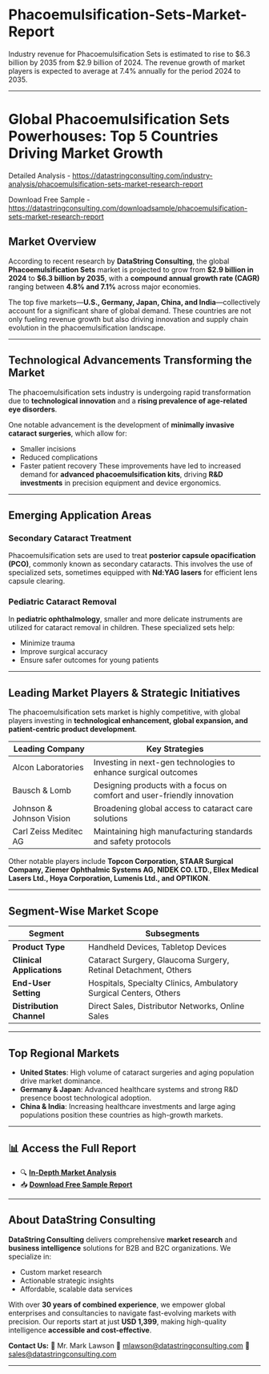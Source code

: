 # Phacoemulsification-Sets-Market-Report

Industry revenue for Phacoemulsification Sets is estimated to rise to $6.3 billion by 2035 from $2.9 billion of 2024. The revenue growth of market players is expected to average at 7.4% annually for the period 2024 to 2035.

---

# **Global Phacoemulsification Sets Powerhouses: Top 5 Countries Driving Market Growth**

Detailed Analysis - https://datastringconsulting.com/industry-analysis/phacoemulsification-sets-market-research-report

Download Free Sample - https://datastringconsulting.com/downloadsample/phacoemulsification-sets-market-research-report

## **Market Overview**

According to recent research by **DataString Consulting**, the global **Phacoemulsification Sets** market is projected to grow from **\$2.9 billion in 2024** to **\$6.3 billion by 2035**, with a **compound annual growth rate (CAGR)** ranging between **4.8% and 7.1%** across major economies.

The top five markets—**U.S., Germany, Japan, China, and India**—collectively account for a significant share of global demand. These countries are not only fueling revenue growth but also driving innovation and supply chain evolution in the phacoemulsification landscape.

---

## **Technological Advancements Transforming the Market**

The phacoemulsification sets industry is undergoing rapid transformation due to **technological innovation** and a **rising prevalence of age-related eye disorders**.

One notable advancement is the development of **minimally invasive cataract surgeries**, which allow for:

* Smaller incisions
* Reduced complications
* Faster patient recovery
  These improvements have led to increased demand for **advanced phacoemulsification kits**, driving **R\&D investments** in precision equipment and device ergonomics.

---

## **Emerging Application Areas**

### **Secondary Cataract Treatment**

Phacoemulsification sets are used to treat **posterior capsule opacification (PCO)**, commonly known as secondary cataracts. This involves the use of specialized sets, sometimes equipped with **Nd\:YAG lasers** for efficient lens capsule clearing.

### **Pediatric Cataract Removal**

In **pediatric ophthalmology**, smaller and more delicate instruments are utilized for cataract removal in children. These specialized sets help:

* Minimize trauma
* Improve surgical accuracy
* Ensure safer outcomes for young patients

---

## **Leading Market Players & Strategic Initiatives**

The phacoemulsification sets market is highly competitive, with global players investing in **technological enhancement, global expansion, and patient-centric product development**.

| **Leading Company**      | **Key Strategies**                                                      |
| ------------------------ | ----------------------------------------------------------------------- |
| Alcon Laboratories       | Investing in next-gen technologies to enhance surgical outcomes         |
| Bausch & Lomb            | Designing products with a focus on comfort and user-friendly innovation |
| Johnson & Johnson Vision | Broadening global access to cataract care solutions                     |
| Carl Zeiss Meditec AG    | Maintaining high manufacturing standards and safety protocols           |

Other notable players include **Topcon Corporation, STAAR Surgical Company, Ziemer Ophthalmic Systems AG, NIDEK CO. LTD., Ellex Medical Lasers Ltd., Hoya Corporation, Lumenis Ltd., and OPTIKON**.

---

## **Segment-Wise Market Scope**

| **Segment**               | **Subsegments**                                                   |
| ------------------------- | ----------------------------------------------------------------- |
| **Product Type**          | Handheld Devices, Tabletop Devices                                |
| **Clinical Applications** | Cataract Surgery, Glaucoma Surgery, Retinal Detachment, Others    |
| **End-User Setting**      | Hospitals, Specialty Clinics, Ambulatory Surgical Centers, Others |
| **Distribution Channel**  | Direct Sales, Distributor Networks, Online Sales                  |

---

## **Top Regional Markets**

* **United States**: High volume of cataract surgeries and aging population drive market dominance.
* **Germany & Japan**: Advanced healthcare systems and strong R\&D presence boost technological adoption.
* **China & India**: Increasing healthcare investments and large aging populations position these countries as high-growth markets.

---

## 📊 **Access the Full Report**

* 🔍 [**In-Depth Market Analysis**](https://datastringconsulting.com/industry-analysis/phacoemulsification-sets-market-research-report)
* 📥 [**Download Free Sample Report**](https://datastringconsulting.com/downloadsample/phacoemulsification-sets-market-research-report)

---

## **About DataString Consulting**

**DataString Consulting** delivers comprehensive **market research** and **business intelligence** solutions for B2B and B2C organizations. We specialize in:

* Custom market research
* Actionable strategic insights
* Affordable, scalable data services

With over **30 years of combined experience**, we empower global enterprises and consultancies to navigate fast-evolving markets with precision. Our reports start at just **USD 1,399**, making high-quality intelligence **accessible and cost-effective**.

**Contact Us:**
📧 Mr. Mark Lawson
📨 [mlawson@datastringconsulting.com](mailto:mlawson@datastringconsulting.com)
📨 [sales@datastringconsulting.com](mailto:sales@datastringconsulting.com)

---
